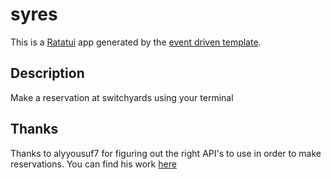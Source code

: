 # syres

This is a [Ratatui] app generated by the [event driven template].

[Ratatui]: https://ratatui.rs
[event driven template]: https://github.com/ratatui/templates/tree/main/event-driven

## Description

Make a reservation at switchyards using your terminal

## Thanks

Thanks to alyyousuf7 for figuring out the right API's to use in order to
make reservations. You can find his work [here](https://github.com/alyyousuf7/skedda)
